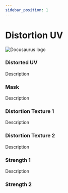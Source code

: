 ```yaml
---
sidebar_position: 1
---
```


# Distortion UV

![Docusaurus logo](/img/CirclelogoBig.png)

### Distorted UV

Description

### Mask

Description

### Distortion Texture 1

Description

### Distortion Texture 2

Description

### Strength 1

Description

### Strength 2